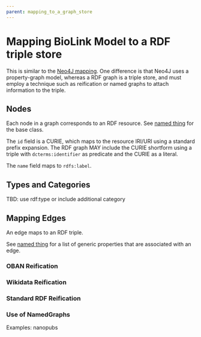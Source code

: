 ```yaml
---
parent: mapping_to_a_graph_store
---
```


# Mapping BioLink Model to a RDF triple store


This is similar to the [Neo4J mapping](mapping-neo4j.html). One
difference is that Neo4J uses a property-graph model, whereas a RDF
graph is a triple store, and must employ a technique such as
reification or named graphs to attach information to the triple.

## Nodes

Each node in a graph corresponds to an RDF resource. See [named
thing](../docs/NamedThing.html) for the base class.

The `id` field is a CURIE, which maps to the resource IRI/URI using a
standard prefix expansion. The RDF graph MAY include the CURIE
shortform using a triple with `dcterms:identifier` as predicate and the
CURIE as a literal.

The `name` field maps to `rdfs:label`.

## Types and Categories

TBD: use rdf:type or include additional category

## Mapping Edges

An edge maps to an RDF triple.

See [named thing](../docs/Association.html) for a list of generic
properties that are associated with an edge.

### OBAN Reification

### Wikidata Reification

### Standard RDF Reification

### Use of NamedGraphs

Examples: nanopubs
